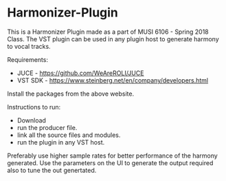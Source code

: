 # Harmonizer-Plugin
This is a Harmonizer Plugin made as a part of MUSI 6106 - Spring 2018 Class. The VST plugin can be used in any plugin host to generate harmony to vocal tracks. 

Requirements: 

- JUCE - https://github.com/WeAreROLI/JUCE
- VST SDK - https://www.steinberg.net/en/company/developers.html

Install the packages from the above website.

Instructions to run:

- Download
- run the producer file.
- link all the source files and modules.
- run the plugin in any VST host.

Preferably use higher sample rates for better performance of the harmony generated. Use the parameters on the UI to generate the output required also to tune the out genertated. 
